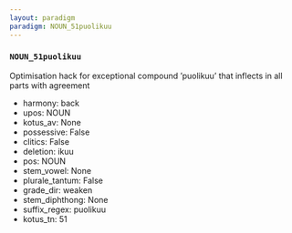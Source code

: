 ```yaml
---
layout: paradigm
paradigm: NOUN_51puolikuu
---
```

### ` NOUN_51puolikuu `

Optimisation hack for exceptional compound ’puolikuu’ that inflects in all parts with agreement
* harmony: back
* upos: NOUN
* kotus_av: None
* possessive: False
* clitics: False
* deletion: ikuu
* pos: NOUN
* stem_vowel: None
* plurale_tantum: False
* grade_dir: weaken
* stem_diphthong: None
* suffix_regex: puolikuu
* kotus_tn: 51
